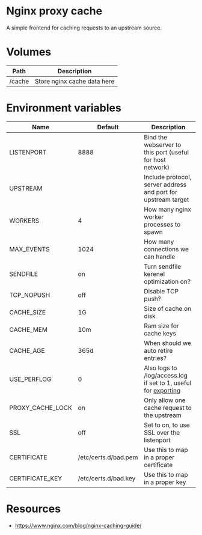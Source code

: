# Nginx proxy cache

A simple frontend for caching requests to an upstream source.

# Volumes

|Path|Description|
|----|-----------|
|/cache|Store nginx cache data here|


# Environment variables
|Name|Default|Description|
|----|-------|-----------|
|LISTENPORT|8888|Bind the webserver to this port (useful for host network)|
|UPSTREAM||Include protocol, server address and port for upstream target|
|WORKERS|4|How many nginx worker processes to spawn|
|MAX_EVENTS|1024|How many connections we can handle|
|SENDFILE|on|Turn sendfile kerenel optimization on?|
|TCP_NOPUSH|off|Disable TCP push?|
|CACHE_SIZE|1G|Size of cache on disk|
|CACHE_MEM|10m|Ram size for cache keys|
|CACHE_AGE|365d|When should we auto retire entries?|
|USE_PERFLOG|0|Also logs to /log/access.log if set to 1, useful for [exporting](https://www.martin-helmich.de/en/blog/monitoring-nginx.html)|
|PROXY_CACHE_LOCK|on|Only allow one cache request to the upstream|
|SSL|off|Set to on, to use SSL over the listenport|
|CERTIFICATE|/etc/certs.d/bad.pem|Use this to map in a proper certificate|
|CERTIFICATE_KEY|/etc/certs.d/bad.key|Use this to map in a proper key|


# Resources

* https://www.nginx.com/blog/nginx-caching-guide/
